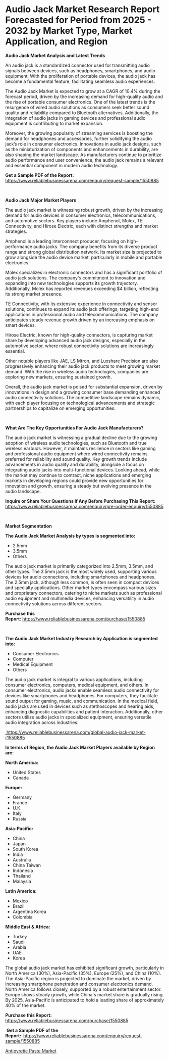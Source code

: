 <p><h1>Audio Jack Market Research Report Forecasted for Period from 2025 -  2032 by Market Type, Market Application, and Region</h1></p><p><strong>Audio Jack Market Analysis and Latest Trends</strong></p>
<p><p>An audio jack is a standardized connector used for transmitting audio signals between devices, such as headphones, smartphones, and audio equipment. With the proliferation of portable devices, the audio jack has become a fundamental feature, facilitating seamless audio experiences. </p><p>The Audio Jack Market is expected to grow at a CAGR of 10.4% during the forecast period, driven by the increasing demand for high-quality audio and the rise of portable consumer electronics. One of the latest trends is the resurgence of wired audio solutions as consumers seek better sound quality and reliability compared to Bluetooth alternatives. Additionally, the integration of audio jacks in gaming devices and professional audio equipment is contributing to market expansion. </p><p>Moreover, the growing popularity of streaming services is boosting the demand for headphones and accessories, further solidifying the audio jack’s role in consumer electronics. Innovations in audio jack designs, such as the miniaturization of components and enhancements in durability, are also shaping the market landscape. As manufacturers continue to prioritize audio performance and user convenience, the audio jack remains a relevant and essential component in modern audio technology.</p></p>
<p><strong>Get a Sample PDF of the Report:&nbsp;</strong> <a href="https://www.reliablebusinessarena.com/enquiry/request-sample/1550885?utm_campaign=1892&utm_medium=2&utm_source=Github&utm_content=ia&utm_term=04042025&utm_id=audio-jack">https://www.reliablebusinessarena.com/enquiry/request-sample/1550885</a></p>
<p>&nbsp;</p>
<p><strong>Audio Jack Major Market Players</strong></p>
<p><p>The audio jack market is witnessing robust growth, driven by the increasing demand for audio devices in consumer electronics, telecommunications, and automotive sectors. Key players include Amphenol, Molex, TE Connectivity, and Hirose Electric, each with distinct strengths and market strategies.</p><p>Amphenol is a leading interconnect producer, focusing on high-performance audio jacks. The company benefits from its diverse product range and strong global distribution network. Its market size is projected to grow alongside the audio device market, particularly in mobile and portable electronics.</p><p>Molex specializes in electronic connectors and has a significant portfolio of audio jack solutions. The company's commitment to innovation and expanding into new technologies supports its growth trajectory. Additionally, Molex has reported revenues exceeding $4 billion, reflecting its strong market presence.</p><p>TE Connectivity, with its extensive experience in connectivity and sensor solutions, continues to expand its audio jack offerings, targeting high-end applications in professional audio and telecommunications. The company anticipates steady revenue growth driven by an increasing emphasis on smart devices.</p><p>Hirose Electric, known for high-quality connectors, is capturing market share by developing advanced audio jack designs, especially in the automotive sector, where robust connectivity solutions are increasingly essential.</p><p>Other notable players like JAE, LS Mtron, and Luxshare Precision are also progressively enhancing their audio jack products to meet growing market demand. With the rise in wireless audio technologies, companies are exploring new markets, ensuring sustained growth.</p><p>Overall, the audio jack market is poised for substantial expansion, driven by innovations in design and a growing consumer base demanding enhanced audio connectivity solutions. The competitive landscape remains dynamic, with each player focusing on technological advancements and strategic partnerships to capitalize on emerging opportunities.</p></p>
<p>&nbsp;</p>
<p><strong>What Are The Key Opportunities For Audio Jack Manufacturers?</strong></p>
<p><p>The audio jack market is witnessing a gradual decline due to the growing adoption of wireless audio technologies, such as Bluetooth and true wireless earbuds. However, it maintains resilience in sectors like gaming and professional audio equipment where wired connectivity remains preferred for reliability and sound quality. Key growth trends include advancements in audio quality and durability, alongside a focus on integrating audio jacks into multi-functional devices. Looking ahead, while the market may continue to contract, niche applications and emerging markets in developing regions could provide new opportunities for innovation and growth, ensuring a steady but evolving presence in the audio landscape.</p></p>
<p><strong>Inquire or Share Your Questions If Any Before Purchasing This Report:</strong> <a href="https://www.reliablebusinessarena.com/enquiry/pre-order-enquiry/1550885?utm_campaign=1892&utm_medium=2&utm_source=Github&utm_content=ia&utm_term=04042025&utm_id=audio-jack">https://www.reliablebusinessarena.com/enquiry/pre-order-enquiry/1550885</a></p>
<p>&nbsp;</p>
<p><strong>Market Segmentation</strong></p>
<p><strong>The Audio Jack Market Analysis by types is segmented into:</strong></p>
<p><ul><li>2.5mm</li><li>3.5mm</li><li>Others</li></ul></p>
<p><p>The audio jack market is primarily categorized into 2.5mm, 3.5mm, and other types. The 3.5mm jack is the most widely used, supporting various devices for audio connections, including smartphones and headphones. The 2.5mm jack, although less common, is often seen in compact devices and specialty applications. Other market types encompass various sizes and proprietary connectors, catering to niche markets such as professional audio equipment and multimedia devices, enhancing versatility in audio connectivity solutions across different sectors.</p></p>
<p><strong>Purchase this Report:&nbsp;</strong><a href="https://www.reliablebusinessarena.com/purchase/1550885?utm_campaign=1892&utm_medium=2&utm_source=Github&utm_content=ia&utm_term=04042025&utm_id=audio-jack">https://www.reliablebusinessarena.com/purchase/1550885</a></p>
<p>&nbsp;</p>
<p><strong>The Audio Jack Market Industry Research by Application is segmented into:</strong></p>
<p><ul><li>Consumer Electronics</li><li>Computer</li><li>Medical Equipment</li><li>Others</li></ul></p>
<p><p>The audio jack market is integral to various applications, including consumer electronics, computers, medical equipment, and others. In consumer electronics, audio jacks enable seamless audio connectivity for devices like smartphones and headphones. For computers, they facilitate sound output for gaming, music, and communication. In the medical field, audio jacks are used in devices such as stethoscopes and hearing aids, enhancing diagnostic capabilities and patient interaction. Additionally, other sectors utilize audio jacks in specialized equipment, ensuring versatile audio integration across industries.</p></p>
<p><a href="https://www.reliablebusinessarena.com/global-audio-jack-market-r1550885?utm_campaign=1892&utm_medium=2&utm_source=Github&utm_content=ia&utm_term=04042025&utm_id=audio-jack">&nbsp;https://www.reliablebusinessarena.com/global-audio-jack-market-r1550885</a></p>
<p><strong>In terms of Region, the Audio Jack Market Players available by Region are:</strong></p>
<p>
    <p> <strong> North America: </strong>
        <ul>
            <li>United States</li>
            <li>Canada</li>
        </ul>
        </p> 
    <p> <strong> Europe: </strong>
        <ul>
            <li>Germany</li>
            <li>France</li>
            <li>U.K.</li>
            <li>Italy</li>
            <li>Russia</li>
        </ul>
        </p> 
    <p> <strong> Asia-Pacific: </strong>
        <ul>
            <li>China</li>
            <li>Japan</li>
            <li>South Korea</li>
            <li>India</li>
            <li>Australia</li>
            <li>China Taiwan</li>
            <li>Indonesia</li>
            <li>Thailand</li>
            <li>Malaysia</li>
        </ul>
        </p> 
    <p> <strong> Latin America: </strong>
        <ul>
            <li>Mexico</li>
            <li>Brazil</li>
            <li>Argentina Korea</li>
            <li>Colombia</li>
        </ul>
        </p> 
    <p> <strong> Middle East & Africa: </strong>
        <ul>
            <li>Turkey</li>
            <li>Saudi</li>
            <li>Arabia</li>
            <li>UAE</li>
            <li>Korea</li>
        </ul>
    </p>
    </p>
<p><p>The global audio jack market has exhibited significant growth, particularly in North America (30%), Asia-Pacific (35%), Europe (25%), and China (10%). The Asia-Pacific region is projected to dominate the market, driven by increasing smartphone penetration and consumer electronics demand. North America follows closely, supported by a robust entertainment sector. Europe shows steady growth, while China's market share is gradually rising. By 2025, Asia-Pacific is anticipated to hold a leading share of approximately 40% of the market.</p></p>
<p><strong>Purchase this Report: </strong><a href="https://www.reliablebusinessarena.com/purchase/1550885?utm_campaign=1892&utm_medium=2&utm_source=Github&utm_content=ia&utm_term=04042025&utm_id=audio-jack">https://www.reliablebusinessarena.com/purchase/1550885</a></p>
<p>&nbsp;<strong>Get a Sample PDF of the Report:&nbsp;&nbsp;</strong><a href="https://www.reliablebusinessarena.com/enquiry/request-sample/1550885?utm_campaign=1892&utm_medium=2&utm_source=Github&utm_content=ia&utm_term=04042025&utm_id=audio-jack">https://www.reliablebusinessarena.com/enquiry/request-sample/1550885</a></p>
<p><strong></strong></p>
<p><p><a href="https://github.com/provorikovar/Market-Research-Report-List-7/blob/main/antipyretic-paste-market.md?utm_campaign=1892&utm_medium=2&utm_source=Github&utm_content=ia&utm_term=04042025&utm_id=audio-jack">Antipyretic Paste Market</a></p></p>